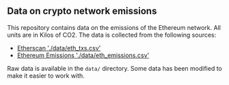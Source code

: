 ## Data on crypto network emissions

This repository contains data on the emissions of the Ethereum network. All units are in Kilos of CO2. The data is collected from the following sources:

- [Etherscan './data/eth_txs.csv'](https://etherscan.io/)
- [Ethereum Emissions './data/eth_emissions.csv'](https://kylemcdonald.github.io/ethereum-emissions/)

Raw data is available in the `data/` directory. Some data has been modified to make it easier to work with.